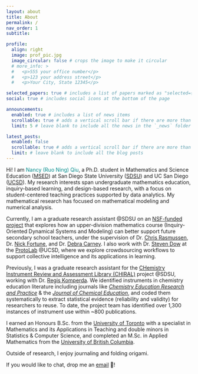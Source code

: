 ```yaml
---
layout: about
title: About
permalink: /
nav_order: 1
subtitle: 

profile:
  align: right
  image: prof_pic.jpg
  image_circular: false # crops the image to make it circular
  # more_info: >
  #   <p>555 your office number</p>
  #   <p>123 your address street</p>
  #   <p>Your City, State 12345</p>

selected_papers: true # includes a list of papers marked as "selected={true}"
social: true # includes social icons at the bottom of the page

announcements:
  enabled: true # includes a list of news items
  scrollable: true # adds a vertical scroll bar if there are more than 3 news items
  limit: 5 # leave blank to include all the news in the `_news` folder

latest_posts:
  enabled: false
  scrollable: true # adds a vertical scroll bar if there are more than 3 new posts items
  limit: # leave blank to include all the blog posts
---
```


Hi! I am <span style="color: #008B8B;">Nancy (Ruo Ning) Qiu</span>, a Ph.D. student in Mathematics and Science Education ([MSED](https://sci.sdsu.edu/crmse/msed/home.html)) at San Diego State University ([SDSU](https://www.sdsu.edu/)) and UC San Diego ([UCSD](https://ucsd.edu/)). My research interests span undergraduate mathematics education, inquiry-based learning, and design-based research, with a focus on student-centered teaching practices supported by data analytics. My mathematical research has focused on mathematical modeling and numerical analysis.

Currently, I am a graduate research assistant @SDSU on an [NSF-funded project](https://crmse.sdsu.edu/directory/projects/making-math-more-relevant) that explores how an upper-division mathematics course (Inquiry-Oriented Dynamical Systems and Modeling) can better support future secondary school teachers, under the supervision of Dr. [Chris Rasmussen](https://crmse.sdsu.edu/directory/rasmussen-chris), Dr. [Nick Fortune](https://www.wku.edu/math/facultystaff/nicholas_fortune), and Dr. [Debra Carney](https://ams.mines.edu/project/carney-debra/). I also work with Dr. [Steven Dow](https://spdow.ucsd.edu/) at the [ProtoLab](https://protolab.ucsd.edu/) @UCSD, where we explore crowdsourcing workflows to support collective intelligence and its applications in learning. 

Previously, I was a graduate research assistant for the [CHemistry Instrument Review and Assessment Library (CHIRAL)](https://komperda-cer.sdsu.edu/current-projects/#CHIRAL) project @SDSU, working with Dr. [Regis Komperda](https://www.chemistry.sdsu.edu/faculty/index.php?name=Komperda). We identified instruments in chemistry education literature including journals like [*Chemistry Education Research and Practice*](https://www.rsc.org/publishing/journals/chemistry-education-research-and-practice) & the [*Journal of Chemical Education*](https://pubs.acs.org/journal/jceda8), and coded them systematically to extract statistical evidence (reliability and validity) for researchers to reuse. To date, the project team has identified over 1,300 instances of instrument use within ~800 publications.

I earned an Honours B.Sc. from the [University of Toronto](https://www.utoronto.ca/) with a specialist in Mathematics and its Applications in Teaching and double minors in Statistics & Computer Science, and completed an M.Sc. in Applied Mathematics from the [University of British Columbia](https://www.ubc.ca/).

Outside of research, I enjoy journaling and folding origami.

If you would like to chat, drop me an [email](mailto:r1qiu@ucsd.edu) :email:!
